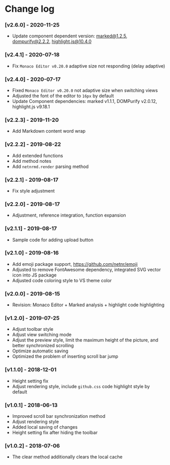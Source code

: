 ﻿# Change log

### [v2.6.0] - 2020-11-25
- Update component dependent version: marked@1.2.5, dompurify@2.2.2, highlight.js@10.4.0

### [v2.4.1] - 2020-07-18
- Fix `Monaco Editor v0.20.0` adaptive size not responding (delay adaptive)

### [v2.4.0] - 2020-07-17
- Fixed `Monaco Editor v0.20.0` not adaptive size when switching views
- Adjusted the font of the editor to `16px` by default
- Update Component dependencies: marked v1.1.1, DOMPurify v2.0.12, highlight.js v9.18.1

### [v2.2.3] - 2019-11-20
- Add Markdown content word wrap

### [v2.2.2] - 2019-08-22
- Add extended functions
- Add method notes
- Add `netnrmd.render` parsing method

### [v2.2.1] - 2019-08-17
- Fix style adjustment

### [v2.2.0] - 2019-08-17
- Adjustment, reference integration, function expansion

### [v2.1.1] - 2019-08-17
- Sample code for adding upload button

### [v2.1.0] - 2019-08-16
- Add emoji package support, https://github.com/netnr/emoji
- Adjusted to remove FontAwesome dependency, integrated SVG vector icon into JS package
- Adjusted code coloring style to VS theme color

### [v2.0.0] - 2019-08-15
- Revision: Monaco Editor + Marked analysis + highlight code highlighting

### [v1.2.0] - 2019-07-25
- Adjust toolbar style
- Adjust view switching mode
- Adjust the preview style, limit the maximum height of the picture, and better synchronized scrolling
- Optimize automatic saving
- Optimized the problem of inserting scroll bar jump

### [v1.1.0] - 2018-12-01
- Height setting fix
- Adjust rendering style, include `github.css` code highlight style by default

### [v1.0.1] - 2018-06-13
- Improved scroll bar synchronization method
- Adjust rendering style
- Added local saving of changes
- Height setting fix after hiding the toolbar

### [v1.0.2] - 2018-07-06
- The clear method additionally clears the local cache